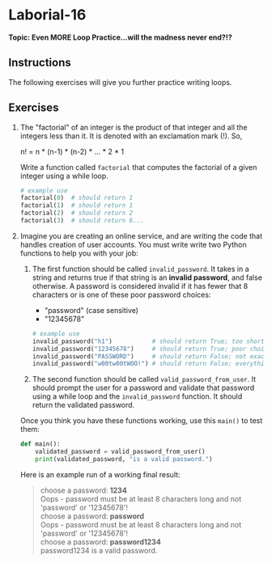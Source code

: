 # Laborial-16

**Topic: Even MORE Loop Practice...will the madness never end?!?**

## Instructions

The following exercises will give you further practice writing loops. 

## Exercises

1. The "factorial" of an integer is the product of that integer and all the integers less than it. It is denoted with an exclamation mark (!). So,

    n! = n * (n-1) * (n-2) * ... * 2 * 1
    
    Write a function called `factorial` that computes the factorial of a given integer using a while loop. 

    ```python
    # example use
    factorial(0)  # should return 1
    factorial(1)  # should return 1
    factorial(2)  # should return 2
    factorial(3)  # should return 6...
    ```

2. Imagine you are creating an online service, and are writing the code that handles creation of user accounts. 
You must write write two Python functions to help you with your job:

    1. The first function should be called `invalid_password`. It takes in a string and returns true if that string is an **invalid password**, and false otherwise. A password is considered invalid if it has fewer that 8 characters or is one of these poor password choices:
         - "password"  (case sensitive)
         - "12345678"


        ```python
        # example use
        invalid_password("h1")           # should return True; too short!
        invalid_password("12345678")     # should return True; poor choice
        invalid_password("PASSWORD")     # should return False; not exactly "password"
        invalid_password("w00tw00tWOO!") # should return False; everything OK!
        ```

    1. The second function should be called `valid_password_from_user`. It should prompt the user for a password and validate that password using a while loop and the `invalid_password` function. It should return the validated password.


    Once you think you have these functions working, use this `main()` to test them:

    ```python
    def main():
        validated_password = valid_password_from_user()
        print(validated_password, "is a valid password.")
    ```

    Here is an example run of a working final result:
   
    > choose a password: **1234**  
    > Oops - password must be at least 8 characters long and not 'password' or '12345678'!   
    > choose a password: **password**  
    > Oops - password must be at least 8 characters long and not 'password' or '12345678'!  
    > choose a password: **password1234**  
    > password1234 is a valid password.  
        
